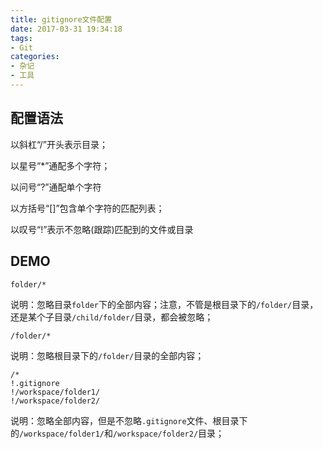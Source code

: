 ```yaml
---
title: gitignore文件配置
date: 2017-03-31 19:34:18
tags: 
- Git
categories:
- 杂记
- 工具
---
```


## 配置语法

以斜杠“/”开头表示目录；

以星号“*”通配多个字符；

以问号“?”通配单个字符

以方括号“[]”包含单个字符的匹配列表；

以叹号“!”表示不忽略(跟踪)匹配到的文件或目录

<!-- more -->

## DEMO

    folder/*
    
说明：忽略目录`folder`下的全部内容；注意，不管是根目录下的`/folder/`目录，还是某个子目录`/child/folder/`目录，都会被忽略；

    /folder/*
    
说明：忽略根目录下的`/folder/`目录的全部内容；

```
/*
!.gitignore
!/workspace/folder1/
!/workspace/folder2/
```
说明：忽略全部内容，但是不忽略`.gitignore`文件、根目录下的`/workspace/folder1/`和`/workspace/folder2/`目录；